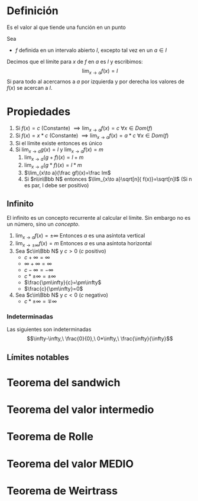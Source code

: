 # Definición
Es el valor al que tiende una función en un punto

Sea
- $f$ definida en un intervalo abierto $I$, excepto tal vez en un $a\in I$ 

Decimos que el límite para $x$ de $f$ en $a$ es $l$ y escribimos:
$$\lim_{x\to a}f(x)=l$$
Si para todo al acercarnos a $a$ por izquierda y por derecha los valores de $f(x)$ se acercan a $l$.

# Propiedades
1. Si $f(x)=c$ (Constante) $\implies \lim_{x\to a}f(x)=c$ $\forall x\in Dom(f)$
2. Si $f(x)=x*c$ (Constante) $\implies \lim_{x\to a}f(x)=a*c$ $\forall x\in Dom(f)$
3. Si el límite existe entonces es único
4. Si $\lim_{x\to a}g(x)=l$ y $\lim_{x\to a}f(x)=m$
	1. $\lim_{x\to a}(g+f)(x)=l+m$
	2. $\lim_{x\to a}(g*f)(x)=l*m$
	3. $\lim_{x\to a}(\frac gf)(x)=\frac lm$
	4. Si $n\in\Bbb N$ entonces $\lim_{x\to a}\sqrt[n]{ f(x)}=\sqrt[n]l$ (Si n es par, l debe ser positivo)

## Infinito
El infinito es un concepto recurrente al calcular el límite. Sin embargo no es un número, sino un *concepto*. 
1. $\lim_{x\to a}f(x)=\pm \infty$ Entonces $a$ es una asíntota vertical
2. $\lim_{x\to \pm\infty}f(x)=m$ Entonces $a$ es una asíntota horizontal
3. Sea $c\in\Bbb N$ y $c>0$ ($c$ positivo)
	- $c+\infty=\infty$ 
	- $\infty+\infty=\infty$
	- $c-\infty=-\infty$
	- $c*\pm\infty=\pm\infty$
	- $\frac{\pm\infty}{c}=\pm\infty$
	- $\frac{c}{\pm\infty}=0$ 
4. Sea $c\in\Bbb N$ y $c<0$ ($c$ negativo)
	- $c*\pm\infty=\mp\infty$

### Indeterminadas
Las siguientes son indeterminadas
$$\infty-\infty,\ \frac{0}{0},\ 0*\infty,\ \frac{\infty}{\infty}$$

## Límites notables

# Teorema del sandwich

# Teorema del valor intermedio

# Teorema de Rolle

# Teorema del valor MEDIO

# Teorema de Weirtrass